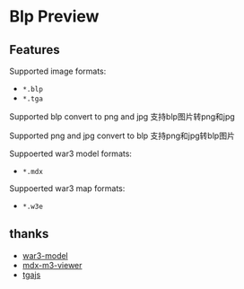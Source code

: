 # Blp Preview

## Features

Supported image formats:

- `*.blp`
- `*.tga`

Supported blp convert to png and jpg
支持blp图片转png和jpg

Supported png and jpg convert to blp
支持png和jpg转blp图片

Suppoerted war3 model formats:

- `*.mdx`

Suppoerted war3 map formats:

- `*.w3e`

## thanks

- [war3-model](https://github.com/4eb0da/war3-model)
- [mdx-m3-viewer](https://github.com/flowtsohg/mdx-m3-viewer.git)
- [tgajs](https://github.com/vthibault/jsTGALoader)
